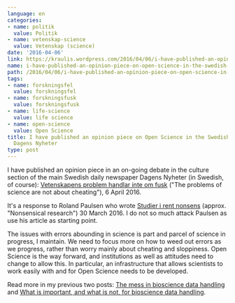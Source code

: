 ```yaml
---
language: en
categories:
- name: politik
  value: Politik
- name: vetenskap-science
  value: Vetenskap (science)
date: '2016-04-06'
link: https://kraulis.wordpress.com/2016/04/06/i-have-published-an-opinion-piece-on-open-science-in-the-swedish-newspaper-dagens-nyheter/
name: i-have-published-an-opinion-piece-on-open-science-in-the-swedish-newspaper-dagens-nyheter
path: /2016/04/06/i-have-published-an-opinion-piece-on-open-science-in-the-swedish-newspaper-dagens-nyheter/
tags:
- name: forskningsfel
  value: forskningsfel
- name: forskningsfusk
  value: forskningsfusk
- name: life-science
  value: life science
- name: open-science
  value: Open Science
title: I have published an opinion piece on Open Science in the Swedish newspaper
  Dagens Nyheter
type: post
---
```

I have published an opinion piece in an on-going debate in the culture section of the main Swedish daily newspaper Dagens Nyheter (in Swedish, of course): [Vetenskapens problem handlar inte om fusk](http://www.dn.se/kultur-noje/kulturdebatt/vetenskapens-problem-handlar-inte-om-fusk/) ("The problems of science are not about cheating"), 6 April 2016.

It's a response to Roland Paulsen who wrote [Studier i rent nonsens](http://www.dn.se/kultur-noje/kulturdebatt/studier-i-rent-nonsens/) (approx. "Nonsensical research") 30 March 2016. I do not so much attack Paulsen as use his article as starting point.

The issues with errors abounding in science is part and parcel of science in progress, I maintain. We need to focus more on how to weed out errors as we progress, rather than worry mainly about cheating and sloppiness. Open Science is the way forward, and institutions as well as attitudes need to change to allow this. In particular, an infrastructure that allows scientists to work easily with and for Open Science needs to be developed.

Read more in my previous two posts: [The mess in bioscience data handling](/posts/) and [What is important, and what is not, for bioscience data handling](/posts/).

